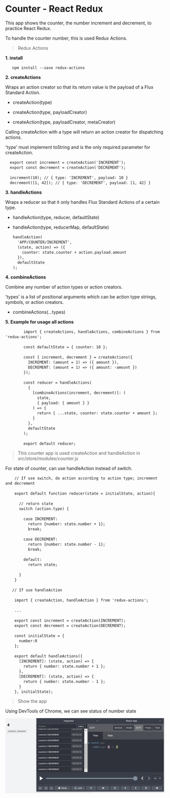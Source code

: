 # Counter - React Redux

This app shows the counter, the number increment and decrement, to practice React Redux.

To handle the counter number, this is used Redux Actions.


> Redux Actions 

 
<b> 1. install </b>
       
       npm install --save redux-actions

<b> 2. createActions </b>

Wraps an action creator so that its return value is the payload of a Flux Standard Action.

- createAction(type) 

- createAction(type, payloadCreator) 

- createAction(type, payloadCreator, metaCreator)

Calling createAction with a type will return an action creator for dispatching actions. 

'type' must implement toString and is the only required parameter for createAction.

      export const increment = createAction('INCREMENT');
      export const decrement = createAction('DECREMENT');

      increment(10); // { type: 'INCREMENT', payload: 10 }
      decrement([1, 42]); // { type: 'DECREMENT', payload: [1, 42] }
      
<b> 3. handleActions </b>
      
Wraps a reducer so that it only handles Flux Standard Actions of a certain type.

- handleAction(type, reducer, defaultState)

- handleAction(type, reducerMap, defaultState)

      handleAction(
        'APP/COUNTER/INCREMENT',
        (state, action) => ({
          counter: state.counter + action.payload.amount
        }),
        defaultState
      );
      
<b> 4. combineActions </b>

Combine any number of action types or action creators. 

'types' is a list of positional arguments which can be action type strings, symbols, or action creators.


- combineActions(...types)


<b> 5. Example for usage all actions </b>

            import { createActions, handleActions, combineActions } from 'redux-actions';

            const defaultState = { counter: 10 };

            const { increment, decrement } = createActions({
              INCREMENT: (amount = 1) => ({ amount }),
              DECREMENT: (amount = 1) => ({ amount: -amount })
            });

            const reducer = handleActions(
              {
                [combineActions(increment, decrement)]: (
                  state,
                  { payload: { amount } }
                ) => {
                  return { ...state, counter: state.counter + amount };
                }
              },
              defaultState
            );

            export default reducer;


> This counter app is used createAction and handleAction in src/store/modules/counter.js

For state of counter, can use handleAction instead of switch.
      
        // If use switch, do action according to action type; increment and decrement
 
        export default function reducer(state = initialState, action){

          // return state 
          switch (action.type) {
            
            case INCREMENT:
              return {number: state.number + 1};
              break;

            case DECREMENT:
              return {number: state.number - 1};
              break;

            default:
              return state;

          }
        }

       // If use handleAction
       
        import { createAction, handleAction } from 'redux-actions';
        
        ...
        
        export const increment = createAction(INCREMENT);
        export const decrement = createAction(DECREMENT);

        const initialState = {
          number:0
        };

        export default handleActions({
          [INCREMENT]: (state, action) => {
            return { number: state.number + 1 };
          }, 
          [DECREMENT]: (state, action) => {
            return { number: state.number - 1 };
          } 
        }, initialState);

> Show the app 

Using DevTools of Chrome, we can see status of number state 

<img src="img/counter.PNG" width="600px">
